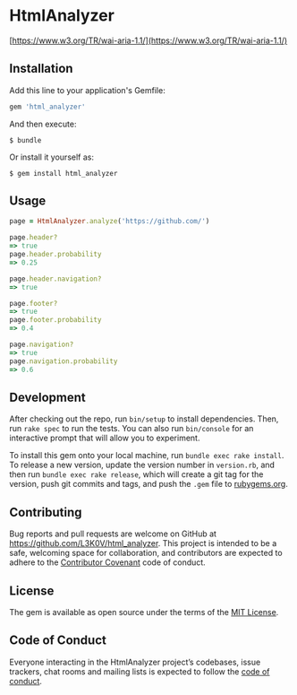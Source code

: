 # HtmlAnalyzer

[https://www.w3.org/TR/wai-aria-1.1/](https://www.w3.org/TR/wai-aria-1.1/)

## Installation

Add this line to your application's Gemfile:

```ruby
gem 'html_analyzer'
```

And then execute:

    $ bundle

Or install it yourself as:

    $ gem install html_analyzer

## Usage

```ruby
page = HtmlAnalyzer.analyze('https://github.com/')

page.header?
=> true
page.header.probability
=> 0.25

page.header.navigation?
=> true

page.footer?
=> true
page.footer.probability
=> 0.4

page.navigation?
=> true
page.navigation.probability
=> 0.6
```

## Development

After checking out the repo, run `bin/setup` to install dependencies. Then, run `rake spec` to run the tests. You can also run `bin/console` for an interactive prompt that will allow you to experiment.

To install this gem onto your local machine, run `bundle exec rake install`. To release a new version, update the version number in `version.rb`, and then run `bundle exec rake release`, which will create a git tag for the version, push git commits and tags, and push the `.gem` file to [rubygems.org](https://rubygems.org).

## Contributing

Bug reports and pull requests are welcome on GitHub at https://github.com/L3K0V/html_analyzer. This project is intended to be a safe, welcoming space for collaboration, and contributors are expected to adhere to the [Contributor Covenant](http://contributor-covenant.org) code of conduct.

## License

The gem is available as open source under the terms of the [MIT License](https://opensource.org/licenses/MIT).

## Code of Conduct

Everyone interacting in the HtmlAnalyzer project’s codebases, issue trackers, chat rooms and mailing lists is expected to follow the [code of conduct](https://github.com/L3K0V/html_analyzer/blob/master/CODE_OF_CONDUCT.md).
